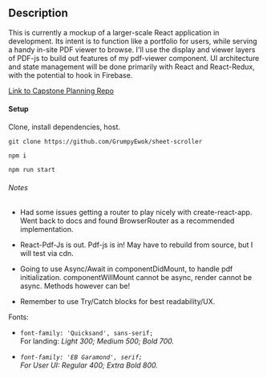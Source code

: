 ## Description

This is currently a mockup of a larger-scale React application in development.  Its intent is to function like a portfolio for users, while serving a handy in-site PDF viewer to browse.  I'll use the display and viewer layers of PDF-js to build out features of my pdf-viewer component.  UI architecture and state management will be done primarily with React and React-Redux, with the potential to hook in Firebase.

[Link to Capstone Planning Repo](https://github.com/GrumpyEwok/capstone-planning.git)

#### Setup

Clone, install dependencies, host.

`git clone https://github.com/GrumpyEwok/sheet-scroller`

`npm i`

`npm run start`

###### Notes

* Had some issues getting a router to play nicely with create-react-app.  Went back to docs and found BrowserRouter as a recommended implementation.

* React-Pdf-Js is out.  Pdf-js is in!  May have to rebuild from source, but I will test via cdn.  

* Going to use Async/Await in componentDidMount, to handle pdf initialization.  componentWillMount cannot be async, render cannot be async.  Methods however can be!

* Remember to use Try/Catch blocks for best readability/UX.

Fonts:   

  * `font-family: 'Quicksand', sans-serif;` <br>
    For landing: <em> Light 300; Medium 500; Bold 700.

  * `font-family: 'EB Garamond', serif;` <br>
    For User UI: <em> Regular 400; Extra Bold 800.




<!-- ###### Planned State:

  State: {
    isFetching: false / true,
    pdfToRender: [ PDF ],
    user: null / UserObj {
      userId: v4(),
      portfolio: null/ PortfolioObj {
        documents: sources,
      }
      userSettings: null/ SettingsObj {
        options: values,
      }
    },
  }` -->
